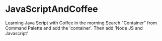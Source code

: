 # JavaScriptAndCoffee
Learning Java Script with Coffee in the morning
Search "Container" from Command Palette and add the 'container'.
Then add 'Node JS and Javascript'